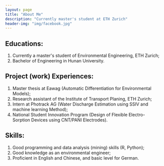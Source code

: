 ```yaml
---
layout: page
title: "About Me"
description: "Currently master's student at ETH Zurich"
header-img: "img/facebook.jpg"
---
```


## Educations:
1. Currently a master's student of Environmental Engineering, ETH Zurich;
2. Bachelor of Engineering in Hunan University.

## Project (work) Experiences:
1. Master thesis at Eawag (Automatic Differentiation for Environmental Models);
2. Research assistant of the Institute of Transport Planing, ETH Zurich;
3. Intern at Photrack AG (Water Discharge Estimation using SSIV and machine learning Method);
4. National Student Innovation Program (Design of Flexible Electro-Sorption Devices using CNT/PANI Electrodes).

## Skills:
1. Good programming and data analysis (mining) skills (R, Python);
2. Good knowledge as an environmental engineer;
3. Proficient in English and Chinese, and basic level for German.
